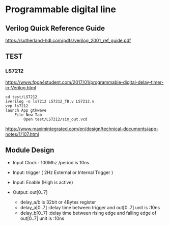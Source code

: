 # Programmable digital line

## Verilog Quick Reference Guide
https://sutherland-hdl.com/pdfs/verilog_2001_ref_guide.pdf

## TEST
### LS7212

https://www.fpga4student.com/2017/01/programmable-digital-delay-timer-in-Verilog.html

```
cd test/LS7212
iverilog -o ls7212 LS7212_TB.v LS7212.v
vvp ls7212
launch App gtkwave
    File New Tab
        Open test/LS7212/sim_out.vcd

```


https://www.maximintegrated.com/en/design/technical-documents/app-notes/1/107.html


## Module Design

- Input Clock : 100Mhz /period is 10ns

- Input: trigger ( 2Hz External or Internal Trigger )

- Input: Enable (High is active)

- Output: out[0..7]
    - delay_a/b is 32bit or 4Bytes register
    - delay_a[0..7] :delay time between trigger and out[0..7]                          unit is :10ns 
    - delay_b[0..7] :delay time between rising edge and falling edge of out[0..7]      unit is :10ns




